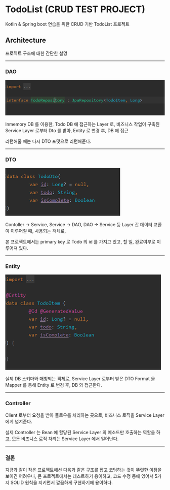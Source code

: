 # TodoList (CRUD TEST PROJECT)

Kotlin & Spring boot 연습을 위한 CRUD 기반 TodoList 프로젝트

## Architecture

프로젝트 구조에 대한 간단한 설명

***

### DAO

![img](images/dao.png)

Inmemory DB 를 이용한, Todo DB 에 접근하는 Layer 로, 비즈니스 작업이 구축된 Service Layer 로부터 Dto 를 받아,
Entity 로 변경 후, DB 에 접근

리턴해줄 때는 다시 DTO 포맷으로 리턴해준다.

***

### DTO

![img](images/dto.png)

Contoller -> Service, Service -> DAO, DAO -> Service 등 Layer 간 데이터 교환이 이루어질 때, 사용되는 객체로,

본 프로젝트에서는 primary key 로 Todo 의 id 를 가지고 있고, 할 일, 완료여부로 이루어져 있다.

***

### Entity

![img](images/entity.png)

실제 DB 스키마와 매칭되는 객체로, Service Layer 로부터 받은 DTO Format 을 Mapper 를 통해 Entity 로 변경 후, DB 와 접근한다.

***

### Controller

Client 로부터 요청을 받아 플로우를 처리하는 곳으로, 비즈니스 로직을 Service Layer 에게 넘겨준다.

실제 Controller 는 Bean 에 할당된 Service Layer 의 메소드만 호출하는 역할을 하고, 모든 비즈니스 로직 처리는 Service Layer 에서 일어난다.

***

### 결론

지금과 같이 작은 프로젝트에선 다음과 같은 구조를 잡고 코딩하는 것이 뚜렷한 이점을 보이긴 어려우나,
큰 프로젝트에서는 테스트하기 용이하고, 코드 수정 등에 있어서 5가지 SOLID 원칙을 지키면서 깔끔하게 구현하기에 용이하다.

